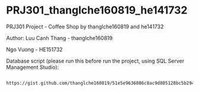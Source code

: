 # PRJ301_thanglche160819_he141732
PRJ301 Project - Coffee Shop by thanglche160819 and he141732


Author: Luu Canh Thang - thanglche160819

Ngo Vuong - HE151732

Database script (please run this before run the project, using SQL Server Management Studio): 

            https://gist.github.com/thanglche160819/51e5e9636886c8ac9d805128bc5b294d


